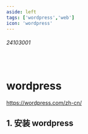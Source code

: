 ```yaml
---
aside: left
tags: ['wordpress','web']
icon: 'wordpress'
---
```

 
###### 24103001
 
<br/>
 
# wordpress

https://wordpress.com/zh-cn/

## 1. 安装 wordpress